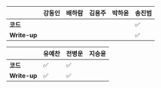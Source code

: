 |              | 강동인 | 배하람 | 김용주 | 박하윤 | 송진범 |
| ------------ | ------ | ----------------- | ------ | ------ | ------ |
| **코드**     |||  |        |   :white_check_mark:     |
| **Write-up** |||  |        |     :white_check_mark:   |

|              | 유예찬 | 전병운 | 지승윤 |
| ------------ | ------ | ------ | ------ |
| **코드**     |:white_check_mark:|:white_check_mark:  |        |
| **Write-up** |:white_check_mark:|:white_check_mark:      |        |

